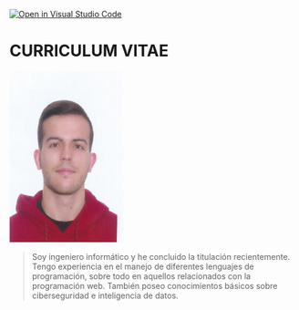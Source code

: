 [![Open in Visual Studio Code](https://classroom.github.com/assets/open-in-vscode-f059dc9a6f8d3a56e377f745f24479a46679e63a5d9fe6f495e02850cd0d8118.svg)](https://classroom.github.com/online_ide?assignment_repo_id=6129493&assignment_repo_type=AssignmentRepo)

# **CURRICULUM VITAE**
<img src="Foto.png" width=200 height=300>

> Soy ingeniero informático y he concluido la titulación recientemente. Tengo experiencia en el manejo de diferentes lenguajes de programación, sobre todo en aquellos relacionados con la programación web. También poseo conocimientos básicos sobre ciberseguridad e inteligencia de datos.